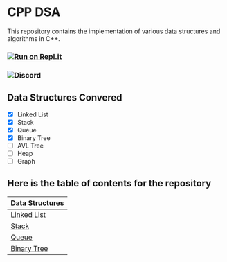 # CPP DSA

This repository contains the implementation of various data structures and algorithms in C++.

### [![Run on Repl.it](https://repl.it/badge/github/harshitrv/CPP-DSA)](https://replit.com/@WOLVERINE0911/CPP-DSA)

### ![Discord](https://img.shields.io/discord/764030364611117056)

## Data Structures Convered

- [x] Linked List
- [x] Stack
- [x] Queue
- [x] Binary Tree
- [ ] AVL Tree
- [ ] Heap
- [ ] Graph

## Here is the table of contents for the repository

| Data Structures                    |
| :--------------------------------- |
| [Linked List](./linked-list)       |
| [Stack](./stacks)                  |
| [Queue](./queue)                   |
| [Binary Tree](./trees)             |